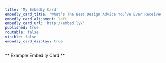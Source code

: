 ```yaml
---
title: 'My Embedly Card'
embedly_card_title: 'What’s The Best Design Advice You’ve Ever Received?'
embedly_card_alignment: left
embedly_card_url: 'http://embed.ly/'
published: true
routable: false
visible: false
embedly_card_display: true
---
```


** Example Embed.ly Card **
